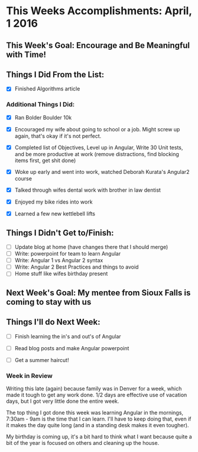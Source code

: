 # This Weeks Accomplishments: April, 1 2016
## This Week's Goal: Encourage and Be Meaningful with Time!

## Things I Did From the List:
- [X] Finished Algorithms article

### Additional Things I Did:
- [X] Ran Bolder Boulder 10k
- [X] Encouraged my wife about going to school or a job. Might screw up again, that's okay if it's not perfect.
- [X] Completed list of Objectives, Level up in Angular, Write 30 Unit tests, and be more productive at work (remove distractions, find blocking items first, get shit done)
- [X] Woke up early and went into work, watched Deborah Kurata's Angular2 course
- [X] Talked through wifes dental work with brother in law dentist
- [X] Enjoyed my bike rides into work
- [X] Learned a few new kettlebell lifts


## Things I Didn't Get to/Finish:
- [ ] Update blog at home (have changes there that I should merge)
- [ ] Write: powerpoint for team to learn Angular
- [ ] Write: Angular 1 vs Angular 2 syntax
- [ ] Write: Angular 2 Best Practices and things to avoid
- [ ] Home stuff like wifes birthday present

## Next Week's Goal: My mentee from Sioux Falls is coming to stay with us

## Things I'll do Next Week:
- [ ] Finish learning the in's and out's of Angular
- [ ] Read blog posts and make Angular powerpoint
- [ ] Get a summer haircut!


### Week in Review
Writing this late (again) because family was in Denver for a week, which made it tough to get any work done. 1/2 days are effective use of vacation days, but I got very little done the entire week.

The top thing I got done this week was learning Angular in the mornings, 7:30am - 9am is the time that I can learn. I'll have to keep doing that, even if it makes the day quite long (and in a standing desk makes it even tougher).

My birthday is coming up, it's a bit hard to think what I want because quite a bit of the year is focused on others and cleaning up the house.


